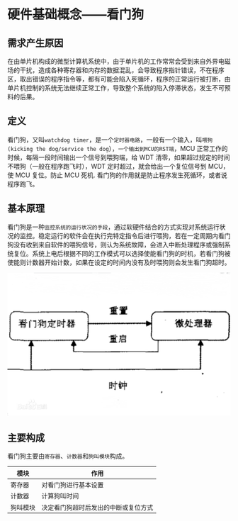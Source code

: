 # 硬件基础概念——看门狗

## 需求产生原因

在由单片机构成的微型计算机系统中，由于单片机的工作常常会受到来自外界电磁场的干扰，造成各种寄存器和内存的数据混乱，会导致程序指针错误，不在程序区，取出错误的程序指令等，都有可能会陷入死循环，程序的正常运行被打断，由单片机控制的系统无法继续正常工作，导致整个系统的陷入停滞状态，发生不可预料的后果。

## 定义

看门狗，又叫`watchdog timer`，是一个`定时器电路`，一般有一个输入，叫`喂狗(kicking the dog/service the dog`），`一个输出到MCU的RST端`，MCU 正常工作的时候，每隔一段时间输出一个信号到喂狗端，给 WDT 清零，如果超过规定的时间不喂狗（一般在程序跑飞时），WDT 定时超过，就会给出一个复位信号到 MCU，使 MCU 复位。防止 MCU 死机. 看门狗的作用就是防止程序发生死循环，或者说程序跑飞。

## 基本原理

看门狗是一种`监控系统的运行状况的手段`，通过软硬件结合的方式实现对系统运行状况的监控。稳定运行的软件会在执行完特定指令后进行喂狗，若在一定周期内看门狗没有收到来自软件的喂狗信号，则认为系统故障，会进入中断处理程序或强制系统复位。系统上电后根据不同的工作模式可以选择使能看门狗的时机，若看门狗被使能则计数器开始计数，如果在设定的时间内没有及时喂狗则会发生看门狗超时。

![看门狗原理图](assets/images/看门狗原理图.png)

## 主要构成

看门狗主要由`寄存器`、`计数器`和`狗叫模块`构成。

| 模块     | 作用                                 |
| -------- | ------------------------------------ |
| 寄存器   | 对看门狗进行基本设置                 |
| 计数器   | 计算狗叫时间                         |
| 狗叫模块 | 决定看门狗超时后发出的中断或复位方式 |

